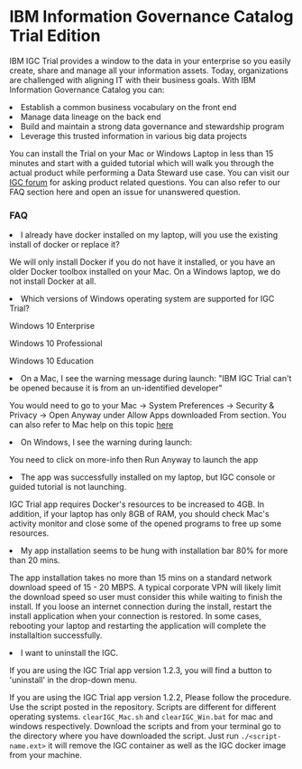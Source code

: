 # IBM Information Governance Catalog Trial Edition
IBM IGC Trial provides a window to the data in your enterprise so you easily create, share and manage all your information assets. Today, organizations are challenged with aligning IT with their business goals. With IBM Information Governance Catalog you can:
<li>Establish a common business vocabulary on the front end
<li>Manage data lineage on the back end
<li>Build and maintain a strong data governance and stewardship program
<li>Leverage this trusted information in various big data projects

You can install the Trial on your Mac or Windows Laptop in less than 15 minutes and start with a guided tutorial which will walk you through the actual product while performing a Data Steward use case. You can visit our [IGC forum](https://developer.ibm.com/answers/topics/igc/) for asking product related questions. You can also refer to our FAQ section here and open an issue for unanswered question.

### FAQ


<li> I already have docker installed on my laptop, will you use the existing install of docker or replace it?

We will only install Docker if you do not have it installed, or you have an older Docker toolbox installed on your Mac. On a Windows laptop, we do not install Docker at all. 

<li> Which versions of Windows operating system are supported for IGC Trial?

Windows 10 Enterprise

Windows 10 Professional

Windows 10 Education

<li> On a Mac, I see the warning message during launch:
"IBM IGC Trial can't be opened because it is from an un-identified developer"

You would need to go to your Mac -> System Preferences -> Security & Privacy -> Open Anyway under Allow Apps downloaded From section. You can also refer to Mac help on this topic [here](https://support.apple.com/kb/PH25088?locale=en_US)

<li> On Windows, I see the warning during launch:

You need to click on more-info then Run Anyway to launch the app

<li> The app was successfully installed on my laptop, but IGC console or guided tutorial is not launching.

IGC Trial app requires Docker's resources to be increased to 4GB. In addition, if your laptop has only 8GB of RAM, you should check Mac's activity monitor and close some of the opened programs to free up some resources.

<li> My app installation seems to be hung with installation bar 80% for more than 20 mins.

The app installation takes no more than 15 mins on a standard network download speed of 15 - 20 MBPS. A typical corporate VPN will likely limit the download speed so user must consider this while waiting to finish the install. If you loose an  internet connection during the install, restart the install application when your connection is restored. In some cases, rebooting your laptop and restarting the application will complete the installaltion successfully.

<li> I want to uninstall the IGC.

If you are using the IGC Trial app version 1.2.3, you will find a button to 'uninstall' in the drop-down menu. 

If you are using the IGC Trial app version 1.2.2, Please follow the procedure.
Use the script posted in the repository. Scripts are different for different operating systems. `clearIGC_Mac.sh` and `clearIGC_Win.bat` for mac and windows respectively. Download the scripts and from your terminal go to the directory where you have downloaded the script. Just run `./<script-name.ext>` it will remove the IGC container as well as the IGC docker image from your machine. 
